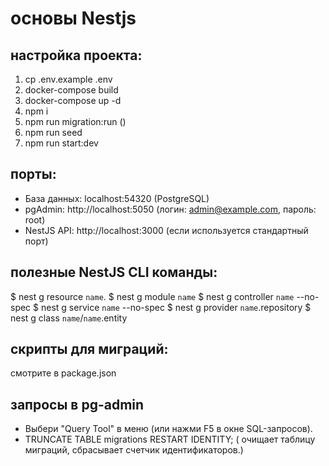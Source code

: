 # основы Nestjs

## настройка проекта:

1. cp .env.example .env
2. docker-compose build
3. docker-compose up -d
4. npm i
5. npm run migration:run ()
6. npm run seed
7. npm run start:dev

## порты:

- База данных: localhost:54320 (PostgreSQL)
- pgAdmin: http://localhost:5050 (логин: admin@example.com, пароль: root)
- NestJS API: http://localhost:3000 (если используется стандартный порт)

## полезные NestJS CLI команды:

$ nest g resource `name`.
$ nest g module `name`
$ nest g controller `name` --no-spec
$ nest g service `name` --no-spec
$ nest g provider `name`.repository
$ nest g class `name`/`name`.entity

## скрипты для миграций:

смотрите в package.json

## запросы в pg-admin

- Выбери "Query Tool" в меню (или нажми F5 в окне SQL-запросов).
- TRUNCATE TABLE migrations RESTART IDENTITY; ( очищает таблицу миграций, сбрасывает счетчик идентификаторов.)
